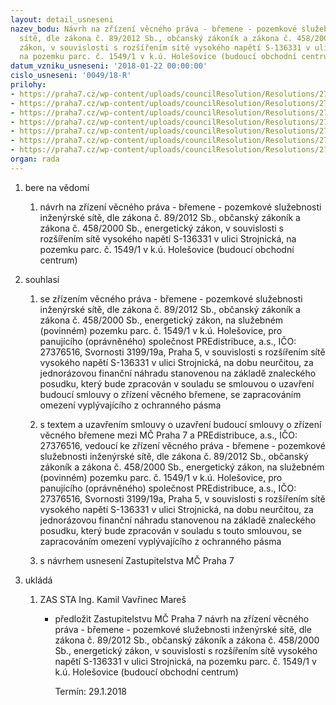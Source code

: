 ```yaml
---
layout: detail_usneseni
nazev_bodu: Návrh na zřízení věcného práva - břemene - pozemkové služebnosti inženýrské
  sítě, dle zákona č. 89/2012 Sb., občanský zákoník a zákona č. 458/2000 Sb., energetický
  zákon, v souvislosti s rozšířením sítě vysokého napětí S-136331 v ulici Strojnická,
  na pozemku parc. č. 1549/1 v k.ú. Holešovice (budoucí obchodní centrum)
datum_vzniku_usneseni: '2018-01-22 00:00:00'
cislo_usneseni: '0049/18-R'
prilohy:
- https://praha7.cz/wp-content/uploads/councilResolution/Resolutions/27178/export/01_PRE1549_VB_SoSB~318072.docx
- https://praha7.cz/wp-content/uploads/councilResolution/Resolutions/27178/export/02_PRE1549_VB_SoSB~318071.docx
- https://praha7.cz/wp-content/uploads/councilResolution/Resolutions/27178/export/03_PRE1549_VB_SoSB~318070.pdf
- https://praha7.cz/wp-content/uploads/councilResolution/Resolutions/27178/export/04_PRE1549_VB_SoSB~318069.pdf
- https://praha7.cz/wp-content/uploads/councilResolution/Resolutions/27178/export/05_PRE1549_VB_SoSB~318068.pdf
- https://praha7.cz/wp-content/uploads/councilResolution/Resolutions/27178/export/06_PRE1549_VB_SoSB~318067.pdf
- https://praha7.cz/wp-content/uploads/councilResolution/Resolutions/27178/export/export~318818.pdf
organ: rada
---
```

<ol id="urzList" class="urzList_view"><li id="" class="urzClass1"><span name="1">bere na vědomí</span><ol class="urzOlClass decimal "><li style="text-align: left;" id="" class="urzClass2"><span><p>návrh na zřízení věcného práva - břemene - pozemkové služebnosti inženýrské sítě, dle zákona č. 89/2012 Sb., občanský zákoník a zákona č. 458/2000 Sb., energetický zákon, v souvislosti s rozšířením sítě vysokého napětí S-136331 v ulici Strojnická, na pozemku parc. č. 1549/1 v k.ú. Holešovice (budoucí obchodní centrum)</p></span></li></ol></li><li id="" class="urzClass1"><span name="26">souhlasí</span><ol class="urzOlClass decimal "><li style="text-align: left;" id="" class="urzClass2"><span><p>se zřízením věcného práva - břemene - pozemkové služebnosti inženýrské sítě, dle zákona č. 89/2012 Sb., občanský zákoník a zákona č. 458/2000 Sb., energetický zákon, na služebném (povinném) pozemku parc. č. 1549/1 v k.ú. Holešovice, pro panujícího (oprávněného) společnost PREdistribuce, a.s., IČO: 27376516, Svornosti 3199/19a, Praha 5, v souvislosti s rozšířením sítě vysokého napětí S-136331 v ulici Strojnická, na dobu neurčitou, za jednorázovou finanční náhradu stanovenou na základě znaleckého posudku, který bude zpracován v souladu se smlouvou o uzavření budoucí smlouvy o zřízení věcného břemene, se zapracováním omezení vyplývajícího z ochranného pásma<br></p></span></li><li style="text-align: left;" id="" class="urzClass2"><span><p>s textem a uzavřením smlouvy o uzavření budoucí smlouvy o zřízení věcného břemene mezi MČ Praha 7 a PREdistribuce, a.s., IČO: 27376516, vedoucí ke zřízení věcného práva - břemene - pozemkové služebnosti inženýrské sítě, dle zákona č. 89/2012 Sb., občanský zákoník a zákona č. 458/2000 Sb., energetický zákon, na služebném (povinném) pozemku parc. č. 1549/1 v k.ú. Holešovice, pro panujícího (oprávněného) společnost PREdistribuce, a.s., IČO: 27376516, Svornosti 3199/19a, Praha 5, v souvislosti s rozšířením sítě vysokého napětí S-136331 v ulici Strojnická, na dobu neurčitou, za jednorázovou finanční náhradu stanovenou na základě znaleckého posudku, který bude zpracován v souladu s touto smlouvou, se zapracováním omezení vyplývajícího z ochranného pásma</p></span></li><li style="text-align: left;" id="" class="urzClass2"><span><p>s návrhem usnesení Zastupitelstva MČ Praha 7</p></span></li></ol></li><li class="urzClass1" id="urzUkoly"><span name="1">ukládá</span><ol class="urzOlClass"><li class="urzClass2"><span><p>ZAS STA Ing. Kamil Vavřinec Mareš</p></span><ul class="urzUlClass"><li class="urzClass3"><span><p>předložit Zastupitelstvu MČ Praha 7 návrh na zřízení věcného práva - břemene - pozemkové služebnosti inženýrské sítě, dle zákona č. 89/2012 Sb., občanský zákoník a zákona č. 458/2000 Sb., energetický zákon, v souvislosti s rozšířením sítě vysokého napětí S-136331 v ulici Strojnická, na pozemku parc. č. 1549/1 v k.ú. Holešovice (budoucí obchodní centrum)</p></span><span class="urzUkolTermin">  Termín:&nbsp;29.1.2018</span></li></ul></li></ol></li></ol>